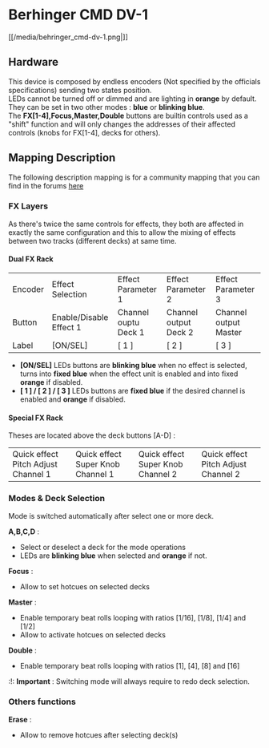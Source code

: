 # Berhinger CMD DV-1

[[/media/behringer_cmd-dv-1.png|]]

## Hardware

This device is composed by <span class="underline">endless
encoders</span> (Not specified by the officials specifications) sending
two states position.  
LEDs cannot be turned off or dimmed and are lighting in **orange** by
default. They can be set in two other modes : **blue** or **blinking
blue**.  
The **FX\[1-4\],Focus,Master,Double** buttons are builtin controls used
as a "shift" function and will only changes the addresses of their
affected controls (knobs for FX\[1-4\], decks for others).

## Mapping Description

The following description mapping is for a community mapping that you
can find in the forums
[here](http://www.mixxx.org/forums/viewtopic.php?f=7&t=7910)

### FX Layers

As there's twice the same controls for effects, they both are affected
in exactly the same configuration and this to allow the mixing of
effects between two tracks (different decks) at same time.

#### Dual FX Rack

|         |                         |                      |                       |                       |
| ------- | ----------------------- | -------------------- | --------------------- | --------------------- |
| Encoder | Effect Selection        | Effect Parameter 1   | Effect Parameter 2    | Effect Parameter 3    |
| Button  | Enable/Disable Effect 1 | Channel ouptu Deck 1 | Channel output Deck 2 | Channel output Master |
| Label   | \[ON/SEL\]              | \[ 1 \]              | \[ 2 \]               | \[ 3 \]               |

  - **\[ON/SEL\]** LEDs buttons are **blinking blue** when
    <span class="underline">no effect is selected</span>, turns into
    **fixed blue** when the <span class="underline">effect unit is
    enabled</span> and into fixed **orange** if disabled.
  - **\[ 1 \] / \[ 2 \] / \[ 3 \]** LEDs buttons are **fixed blue** if
    the desired <span class="underline">channel is enabled</span> and
    **orange** if <span class="underline">disabled</span>.

#### Special FX Rack

Theses are located above the deck buttons \[A-D\] :

|                                     |                                   |                                   |                                     |
| ----------------------------------- | --------------------------------- | --------------------------------- | ----------------------------------- |
| Quick effect Pitch Adjust Channel 1 | Quick effect Super Knob Channel 1 | Quick effect Super Knob Channel 2 | Quick effect Pitch Adjust Channel 2 |

### Modes & Deck Selection

Mode is switched automatically after select one or more deck.

**A,B,C,D** :

  - Select or deselect a deck for the mode operations
  - LEDs are **blinking blue** when
    <span class="underline">selected</span> and **orange** if
    <span class="underline">not</span>.

**Focus** :

  - Allow to set hotcues on selected decks

**Master** :

  - Enable temporary beat rolls looping with ratios \[1/16\], \[1/8\],
    \[1/4\] and \[1/2\]
  - Allow to activate hotcues on selected decks

**Double** :

  - Enable temporary beat rolls looping with ratios \[1\], \[4\], \[8\]
    and \[16\]

  
:\!: **Important** : Switching mode will always require to redo deck
selection.

### Others functions

**Erase** :

  - Allow to remove hotcues after selecting deck(s)

